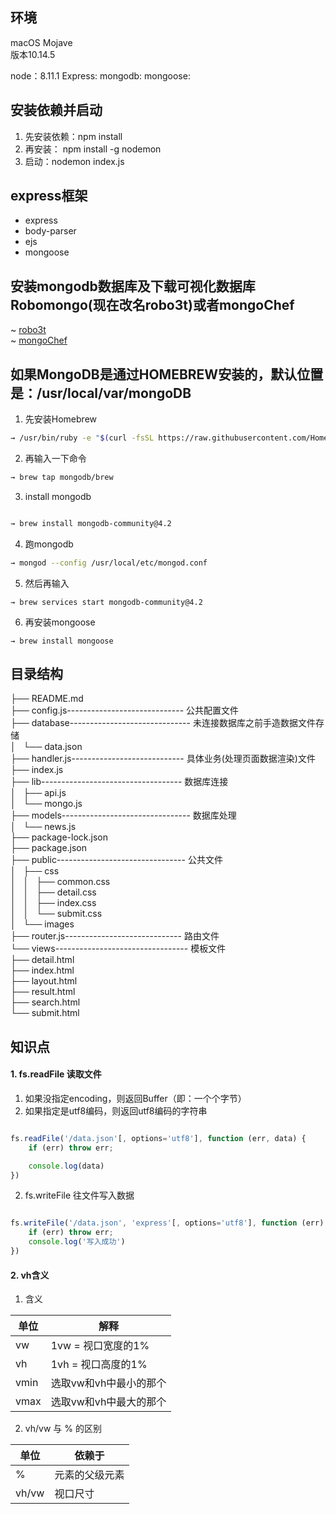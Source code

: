 ## 环境
macOS Mojave  
版本10.14.5

node：8.11.1
Express:
mongodb:
mongoose:

## 安装依赖并启动

1. 先安装依赖：npm install
2. 再安装： npm install -g nodemon
3. 启动：nodemon index.js

## express框架

- express
- body-parser
- ejs
- mongoose

## 安装mongodb数据库及下载可视化数据库Robomongo(现在改名robo3t)或者mongoChef

~ [robo3t](https://robomongo.org/download)  
~ [mongoChef](https://studio3t.com/#mongochef-download-compare)

## 如果MongoDB是通过HOMEBREW安装的，默认位置是：/usr/local/var/mongoDB

  1. 先安装Homebrew

  ```zsh
  → /usr/bin/ruby -e "$(curl -fsSL https://raw.githubusercontent.com/Homebrew/install/master/install)"
  ```
  2. 再输入一下命令

  ```zsh
  → brew tap mongodb/brew
  ```
  
  3. install mongodb

  ```zsh
  
  → brew install mongodb-community@4.2
  ```

  4. 跑mongodb

  ```zsh
  → mongod --config /usr/local/etc/mongod.conf
  ```

  5. 然后再输入

  ```
  → brew services start mongodb-community@4.2
  ```

  6. 再安装mongoose

  ```
  → brew install mongoose
  ```

## 目录结构

├── README.md    
├── config.js----------------------------- 公共配置文件  
├── database------------------------------ 未连接数据库之前手造数据文件存储  
│   └── data.json  
├── handler.js---------------------------- 具体业务(处理页面数据渲染)文件  
├── index.js  
├── lib----------------------------------- 数据库连接  
│   ├── api.js  
│   └── mongo.js  
├── models-------------------------------- 数据库处理  
│   └── news.js  
├── package-lock.json  
├── package.json  
├── public-------------------------------- 公共文件  
│   ├── css  
│   │   ├── common.css  
│   │   ├── detail.css  
│   │   ├── index.css  
│   │   └── submit.css  
│   └── images  
├── router.js----------------------------- 路由文件  
└── views--------------------------------- 模板文件  
    ├── detail.html  
    ├── index.html  
    ├── layout.html  
    ├── result.html  
    ├── search.html  
    └── submit.html  

## 知识点

#### 1. fs.readFile 读取文件

  1) 如果没指定encoding，则返回Buffer（即：一个个字节）
  2) 如果指定是utf8编码，则返回utf8编码的字符串

```js

fs.readFile('/data.json'[, options='utf8'], function (err, data) {
    if (err) throw err;

    console.log(data)
})
```

2. fs.writeFile 往文件写入数据

```js

fs.writeFile('/data.json', 'express'[, options='utf8'], function (err) {
    if (err) throw err;
    console.log('写入成功')
})
```

#### 2. vh含义

1) 含义

单位  |  解释
------|------
vw    | 1vw = 视口宽度的1%
vh    | 1vh = 视口高度的1%
vmin  | 选取vw和vh中最小的那个
vmax  | 选取vw和vh中最大的那个

2) vh/vw 与 % 的区别

单位  |  依赖于
------|-------
%     | 元素的父级元素
vh/vw | 视口尺寸






